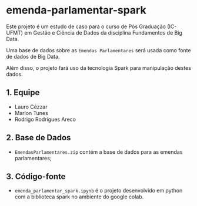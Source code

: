 # emenda-parlamentar-spark

Este projeto é um estudo de caso para o curso de Pós Graduação (IC-UFMT) em Gestão e Ciência de Dados da disciplina Fundamentos de Big Data.

Uma base de dados sobre as `Emendas Parlamentares` será usada como fonte de dados de Big Data.

Além disso, o projeto fará uso da tecnologia Spark para manipulação destes dados.

## 1. Equipe

* Lauro Cézzar
* Marlon Tunes
* Rodrigo Rodrigues Areco

## 2. Base de Dados

* `EmendasParlamentares.zip` contém a base de dados para as emendas parlamentares;

## 3. Código-fonte

* `emenda_parlamentar_spark.ipynb` é o projeto desenvolvido em python com a biblioteca spark no ambiente do google colab.

